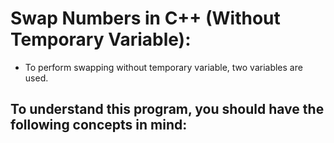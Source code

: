 # Swap Numbers in C++ (Without Temporary Variable):
- To perform swapping without temporary variable, two variables are used.

## To understand this program, you should have the following concepts in mind: 
